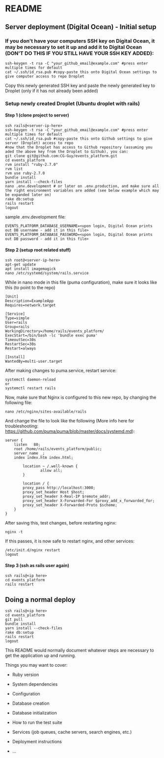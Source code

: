# README

## Server deployment (Digital Ocean) - Initial setup
### If you don't have your computers SSH key on Digital Ocean, it may be necessary to set it up and add it to Digital Ocean (DON'T DO THIS IF YOU STILL HAVE YOUR SSH KEY ADDED):
```
ssh-keygen -t rsa -C "your_github_email@example.com" #press enter multiple times for default
cat ~/.ssh/id_rsa.pub #copy-paste this onto Digital Ocean settings to give computer access to repo Droplet
```

Copy this newly generated SSH key and paste the newly generated key to Droplet (only if it has not already been added)

### Setup newly created Droplet (Ubuntu droplet with rails)
#### Step 1 (clone project to server)
```
ssh rails@<server-ip-here>
ssh-keygen -t rsa -C "your_github_email@example.com" #press enter multiple times for default
cat ~/.ssh/id_rsa.pub #copy-paste this onto Github settings to give server (Droplet) access to repo
#now that the Droplet has access to Github repository (assuming you aded the above key from the Droplet to Github), you can:
git clone git@github.com:CG-Guy/events_platform.git
cd events_platform
rvm install "ruby-2.7.0"
rvm list
rvm use ruby-2.7.0
bundle install
yarn install --check-files
nano .env.development # or later on .env.production, and make sure all the right environment variables are added (see below example which may be expanded later on)
rake db:setup
rails restart
logout
```

sample .env.development file:
```
EVENTS_PLATFORM_DATABASE_USERNAME=<upon login, Digital Ocean prints out DB username - add it in this file>
EVENTS_PLATFORM_DATABASE_PASSWORD=<upon login, Digital Ocean prints out DB password - add it in this file>
```

#### Step 2 (setup root related stuff)
```
ssh root@<server-ip-here>
apt-get update
apt install imagemagick
nano /etc/systemd/system/rails.service

```

While in nano mode in this file (puma configuration), make sure it looks like this (to point to the repo)

```
[Unit]
Description=ExampleApp
Requires=network.target

[Service]
Type=simple
User=rails
Group=rails
WorkingDirectory=/home/rails/events_platform/
ExecStart=/bin/bash -lc 'bundle exec puma'
TimeoutSec=30s
RestartSec=30s
Restart=always

[Install]
WantedBy=multi-user.target
```

After making changes to puma.service, restart service:
```
systemctl daemon-reload
or
systemctl restart rails
```

Now, make sure that Nginx is configured to this new repo, by changing the following file:

`nano /etc/nginx/sites-available/rails`

And change the file to look like the following (More info here for troubleshooting: https://github.com/puma/puma/blob/master/docs/systemd.md):

```
server {
    listen   80;
    root /home/rails/events_platform/public;
    server_name _;
    index index.htm index.html;

        location ~ /.well-known {
                allow all;
        }

        location / {
        proxy_pass http://localhost:3000;
        proxy_set_header Host $host;
        proxy_set_header X-Real-IP $remote_addr;
        proxy_set_header X-Forwarded-For $proxy_add_x_forwarded_for;
        proxy_set_header X-Forwarded-Proto $scheme;
    }
}
```

After saving this, test changes, before restarting nginx:
```
nginx -t
```

If this passes, it is now safe to restart nginx, and other services:
```
/etc/init.d/nginx restart
logout

```

#### Step 3 (ssh as rails user again)

```
ssh rails@<ip here>
cd events_platform
rails restart
```

## Doing a normal deploy 
```
ssh rails@<ip here>
cd events_platform
git pull
bundle install
yarn install --check-files
rake db:setup
rails restart
logout
```

This README would normally document whatever steps are necessary to get the
application up and running.

Things you may want to cover:

* Ruby version

* System dependencies

* Configuration

* Database creation

* Database initialization

* How to run the test suite

* Services (job queues, cache servers, search engines, etc.)

* Deployment instructions

* ...


